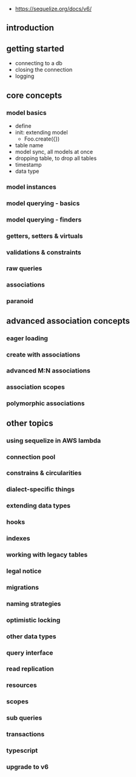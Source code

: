 * https://sequelize.org/docs/v6/

## introduction



## getting started
* connecting to a db
* closing the connection
* logging



## core concepts

### model basics
* define
* init: extending model
	* Foo.create({})
* table name
* model sync, all models at once
* dropping table, to drop all tables
* timestamp
* data type

### model instances

### model querying - basics

### model querying - finders

### getters, setters & virtuals

### validations & constraints

### raw queries

### associations

### paranoid



## advanced association concepts

### eager loading

### create with associations

### advanced M:N associations

### association scopes

### polymorphic associations



## other topics

### using sequelize in AWS lambda

### connection pool

### constrains & circularities

### dialect-specific things

### extending data types

### hooks

### indexes

### working with legacy tables

### legal notice

### migrations

### naming strategies

### optimistic locking

### other data types

### query interface

### read replication

### resources

### scopes

### sub queries

### transactions

### typescript

### upgrade to v6